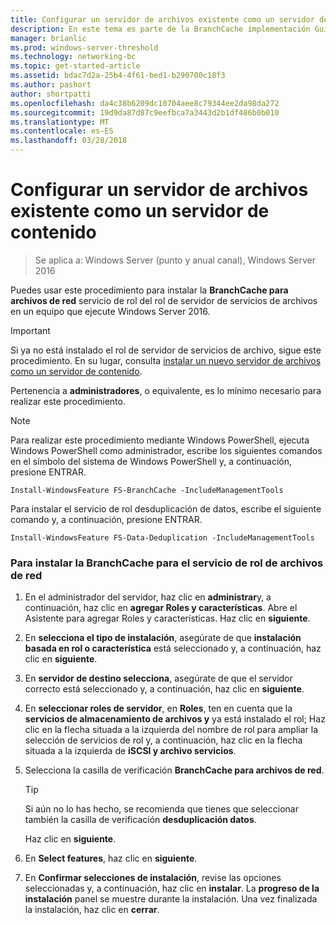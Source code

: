 ```yaml
---
title: Configurar un servidor de archivos existente como un servidor de contenido
description: En este tema es parte de la BranchCache implementación Guía para Windows Server 2016, que se muestra cómo implementar BranchCache en modos de caché distribuida y hospedada para optimizar el uso de ancho de banda WAN en sucursales
manager: brianlic
ms.prod: windows-server-threshold
ms.technology: networking-bc
ms.topic: get-started-article
ms.assetid: bdac7d2a-25b4-4f61-bed1-b290700c18f3
ms.author: pashort
author: shortpatti
ms.openlocfilehash: da4c38b6209dc10704aee8c79344ee2da98da272
ms.sourcegitcommit: 19d9da87d87c9eefbca7a3443d2b1df486b0b010
ms.translationtype: MT
ms.contentlocale: es-ES
ms.lasthandoff: 03/28/2018
---
```

# <a name="configure-an-existing-file-server-as-a-content-server"></a>Configurar un servidor de archivos existente como un servidor de contenido

>Se aplica a: Windows Server (punto y anual canal), Windows Server 2016

Puedes usar este procedimiento para instalar la **BranchCache para archivos de red** servicio de rol del rol de servidor de servicios de archivos en un equipo que ejecute Windows Server 2016.  
  
> [!IMPORTANT]  
> Si ya no está instalado el rol de servidor de servicios de archivo, sigue este procedimiento. En su lugar, consulta [instalar un nuevo servidor de archivos como un servidor de contenido](../../branchcache/deploy/Install-a-New-File-Server-as-a-Content-Server.md).  
  
Pertenencia a **administradores**, o equivalente, es lo mínimo necesario para realizar este procedimiento.  
  
> [!NOTE]  
> Para realizar este procedimiento mediante Windows PowerShell, ejecuta Windows PowerShell como administrador, escribe los siguientes comandos en el símbolo del sistema de Windows PowerShell y, a continuación, presione ENTRAR.  
>   
> `Install-WindowsFeature FS-BranchCache -IncludeManagementTools`  
>   
> Para instalar el servicio de rol desduplicación de datos, escribe el siguiente comando y, a continuación, presione ENTRAR.  
>   
> `Install-WindowsFeature FS-Data-Deduplication -IncludeManagementTools`  
  
### <a name="to-install-the-branchcache-for-network-files-role-service"></a>Para instalar la BranchCache para el servicio de rol de archivos de red  
  
1.  En el administrador del servidor, haz clic en **administrar**y, a continuación, haz clic en **agregar Roles y características**. Abre el Asistente para agregar Roles y características. Haz clic en **siguiente**.  
  
2.  En **selecciona el tipo de instalación**, asegúrate de que **instalación basada en rol o característica** está seleccionado y, a continuación, haz clic en **siguiente**.  
  
3.  En **servidor de destino selecciona**, asegúrate de que el servidor correcto está seleccionado y, a continuación, haz clic en **siguiente**.  
  
4.  En **seleccionar roles de servidor**, en **Roles**, ten en cuenta que la **servicios de almacenamiento de archivos y** ya está instalado el rol; Haz clic en la flecha situada a la izquierda del nombre de rol para ampliar la selección de servicios de rol y, a continuación, haz clic en la flecha situada a la izquierda de **iSCSI y archivo servicios**.  
  
5.  Selecciona la casilla de verificación **BranchCache para archivos de red**.  
  
    > [!TIP]  
    > Si aún no lo has hecho, se recomienda que tienes que seleccionar también la casilla de verificación **desduplicación datos**.  
  
    Haz clic en **siguiente**.  
  
6.  En **Select features**, haz clic en **siguiente**.  
  
7.  En **Confirmar selecciones de instalación**, revise las opciones seleccionadas y, a continuación, haz clic en **instalar**. La **progreso de la instalación** panel se muestre durante la instalación. Una vez finalizada la instalación, haz clic en **cerrar**.  
  


